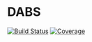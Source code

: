 # DABS

[![Build Status](https://github.com/luizpancini/DABS.jl/actions/workflows/CI.yml/badge.svg?branch=main)](https://github.com/luizpancini/DABS.jl/actions/workflows/CI.yml?query=branch%3Amain)
[![Coverage](https://codecov.io/gh/luizpancini/DABS.jl/branch/main/graph/badge.svg)](https://codecov.io/gh/luizpancini/DABS.jl)

